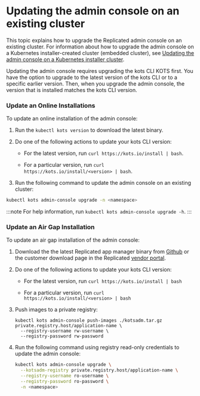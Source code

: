 # Updating the admin console on an existing cluster

This topic explains how to upgrade the Replicated admin console on an existing cluster.
For information about how to upgrade the admin console on a Kubernetes installer-created cluster (embedded cluster), see [Updating the admin console on a Kubernetes installer cluster](updating-embedded-cluster).

Updating the admin console requires upgrading the kots CLI KOTS first. You have the option to upgrade to the latest version of the kots CLI or to a specific earlier version. Then, when you upgrade the admin console, the version that is installed matches the kots CLI version.

### Update an Online Installations

To update an online installation of the admin console:

1. Run the `kubectl kots version` to download the latest binary.

1. Do one of the following actions to update your kots CLI version:

    - For the latest version, run `curl https://kots.io/install | bash`.

    - For a particular version, run `curl https://kots.io/install/<version> | bash`.

1. Run the following command to update the admin console on an existing cluster:

  ```bash
  kubectl kots admin-console upgrade -n <namespace>
  ```

  :::note
  For help information, run `kubectl kots admin-console upgrade -h`.
  :::

### Update an Air Gap Installation

To update an air gap installation of the admin console:

1. Download the the latest Replicated app manager binary from [Github](https://github.com/replicatedhq/kots/releases) or the customer download page in the Replicated [vendor portal](https://vendor.replicated.com).

1. Do one of the following actions to update your kots CLI version:

    - For the latest version, run `curl https://kots.io/install | bash`

    - For a particular version, run `curl https://kots.io/install/<version> | bash`

1. Push images to a private registry:

    ```shell
    kubectl kots admin-console push-images ./kotsadm.tar.gz private.registry.host/application-name \
      --registry-username rw-username \
      --registry-password rw-password
    ```

1. Run the following command using registry read-only credentials to update the admin console:

    ```bash
    kubectl kots admin-console upgrade \
      --kotsadm-registry private.registry.host/application-name \
      --registry-username ro-username \
      --registry-password ro-password \
      -n <namespace>
    ```
